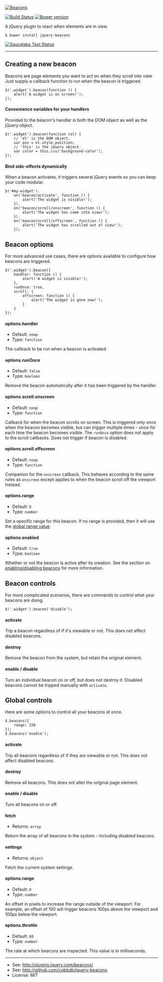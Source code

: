 [![Beacons](http://i.imgur.com/WVg4Pft.png)](https://cobbdb.github.io/jquery-beacons)

[![Build Status](https://travis-ci.org/cobbdb/jquery-beacons.svg?branch=master)](https://travis-ci.org/cobbdb/jquery-beacons) [![Bower version](https://badge.fury.io/bo/jquery-beacons.svg)](http://badge.fury.io/bo/jquery-beacons)

A jQuery plugin to react when elements are in view.

    $ bower install jquery-beacons

[![Saucelabs Test Status](https://saucelabs.com/browser-matrix/jquery-beacons.svg?branch=master)](https://saucelabs.com/u/jquery-beacons)

-------------
## Creating a new beacon
Beacons are page elements you want to act on when they scroll into view.
Just supply a callback function to run when the beacon is triggered.

    $('.widget').beacon(function () {
        alert('A widget is on screen!');
    });

#### Convenience variables for your handlers
Provided to the beacon's handler is both the DOM object as well
as the jQuery object.

    $('.widget').beacon(function (el) {
        // 'el' is the DOM object.
        var pos = el.style.position;
        // 'this' is the jQuery object.
        var color = this.css('background-color');
    });

#### Bind side-effects dynamically
When a beacon activates, it triggers several jQuery events so you can keep your
code modular.

    $('#my-widget').
        on('beacon/activate', function () {
            alert('The widget is visible!');
        }).
        on('beacon/scroll/onscreen', function () {
            alert('The widget has come into view!');
        }).
        on('beacon/scroll/offscreen', function () {
            alert('The widget has scrolled out of view!');
        });

## Beacon options
For more advanced use cases, there are options available to configure how beacons are triggered.

    $('.widget').beacon({
        handler: function () {
            alert('A widget is visible!');
        },
        runOnce: true,
        scroll: {
            offscreen: function () {
                alert('The widget is gone now!');
            }
        }
    });

#### options.handler
* Default: ```noop```
* Type: ```function```

The callback to be run when a beacon is activated.

#### options.runOnce
* Default: ```false```
* Type: ```boolean```

Remove the beacon automatically after it has been triggered by the handler.

#### options.scroll.onscreen
* Default: ```noop```
* Type: ```function```

Callback for when the beacon scrolls on screen. This is triggered only once
when the beacon becomes visible, but can trigger multiple times - once for
each time the beacon becomes visible. The `runOnce` option does not apply
to the scroll callbacks. Does not trigger if beacon is disabled.

#### options.scroll.offscreen
* Default: ```noop```
* Type: ```function```

Companion for the `onscreen` callback. This behaves according to the same
rules as `onscreen` except applies to when the beacon scroll off the viewport
instead.

#### options.range
* Default: ```0```
* Type: ```number```

Set a specific range for this beacon. If no range is provided,
then it will use the [global range value](#con_global_range).

#### options.enabled
* Default: ```true```
* Type: ```boolean```

Whether or not the beacon is active after its creation. See the section on [enabling/disabling beacons](#con_enable) for more information.

## Beacon controls
For more complicated scenarios, there are commands to control what your beacons are doing.

    $('.widget').beacon('disable');

#### activate
Trip a beacon regardless of if it's viewable or not. This does
not affect disabled beacons.

#### destroy
Remove the beacon from the system, but retain the original element.

#### enable / disable <a name="con_enable"></a>
Turn an individual beacon on or off, but does not destroy it. Disabled beacons cannot
be tripped manually with `activate`.

## Global controls
Here are some options to control all your beacons at once.

    $.beacons({
        range: 150
    });
    $.beacons('enable');

#### activate
Trip all beacons regardless of if they are viewable or not. This does not
affect disabled beacons.

#### destroy
Remove all beacons. This does *not* alter the original page element.

#### enable / disable
Turn all beacons on or off.

#### fetch
* Returns: ```array```

Return the array of all beacons in the system - including disabled beacons.

#### settings
* Returns: ```object```

Fetch the current system settings.

#### options.range <a name="con_global_range"></a>
* Default: ```0```
* Type: ```number```

An offset in pixels to increase the range outside of the viewport.
For example, an offset of 100 will trigger beacons 100px above the viewport and 100px below the viewport.

#### options.throttle
* Default: ```80```
* Type: ```number```

The rate at which beacons are inspected. This value is in milliseconds.

---------
* See: http://plugins.jquery.com/beacons/
* See: http://github.com/cobbdb/jquery-beacons
* License: MIT
